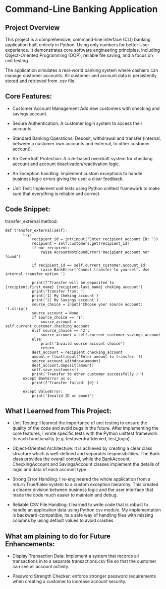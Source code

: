 # Command-Line Banking Application

## Project Overview

This project is a comprehensive, command-line interface (CLI) banking application built entirely in Python. Using only numbers for better User experience. It demonstrates core software engineering principles, including Object-Oriented Programming (OOP), reliable file saving, and a focus on unit testing.

The application simulates a real-world banking system where cashiers can manage customer accounts. All customer and account data is persistently stored and retrieved from .csv file.

## Core Features:

- Customer Account Management Add new customers with checking and savings account.

- Secure Authentication: A customer login system to access their accounts.

- Standard Banking Operations: Deposit, withdrawal and transfer (internal, between a customer own accounts and external, to other customer account).

- An Overdraft Protection: A rule-based overdraft system for checking account and account deactivation/reactivation logic.

- An Exception handling: Implement custom exceptions to handle business logic errors giving the user a clear feedback.

- Unit Test: Implement  unit tests using Python unittest framework to make sure that everything is reliable and correct.



## Code Snippet: 
transfer_external method:
```
def transfer_external(self):
        try:
            recipient_id = int(input('Enter recipient account ID: ')) 
            recipient = self.customers.get(recipient_id)  
            if not recipient:
                raise AccountNotFoundError('Recipient account nor found')
                
            if recipient_id == self.current_customer.account_id:
                raise BankError('Cannot transfer to yourself. Use internal transfer option ')
                
            print(f'Transfer will be deposited to {recipient.first_name} {recipient.last_name} cheking account')
            print('Transfer from: ')
            print('1) My Cheking account')
            print('2) My Savings account')
            source_choice = input('Choose your source account: ').strip()
            source_account = None
            if source_choice == '1':
                source_account = self.current_customer.checking_account
            elif source_choice == '2':
                source_account = self.current_customer.savings_account
            else:
                print('Invaild source account choice')
                return
            dest_account = recipient.checking_account
            amount = float(input('Enter amount to transfer:'))
            source_account.withdraw(amount)
            dest_account.deposit(amount)
            self.save_customers()
            print('Transfer to other customer successfully ✅')
        except BankError as e:
            print(f'Transfer failed: {e}')     
                
        except ValueError:
            print('Invalid ID or amont')
```
  

## What I Learned from This Project:

- Unit Testing: I learned the importance of unit testing to ensure the quality of the code and avoid bugs in the future. 
After implementing the core features, I wrote specific tests with the Python unittest framework to each functionality (e.g. testoverdraftdenied, test_login).

- Object-Oriented Architecture: It is achieved by creating a clear class structure which is well-defined and separates responsibilities. The Bank class provides the overall control, while the BankAccount, CheckingAccount and SavingsAccount classes implement the details of logic and data of each account type.

- Strong Error Handling: I re-engineered the whole application from a return True/False system to a custom exception hierarchy. This created a cleaner division between business logic and the user interface that made the code much easier to maintain and debug. 

- Reliable CSV File Handling: I learned to write code that is robust to handle an application data using Python csv module. My implementation is backward-compatible, its a safe way of handling files with missing columns by using default values to avoid crashes


## What am plaining to do for Future Enhancements:

- Display Transaction Data: Implement a system that records all transactions in to a separate transactions.csv file so that the customer can see all account activity.

- Password Strength Checker: enforce stronger password requirements when creating a customer to increase account security.




